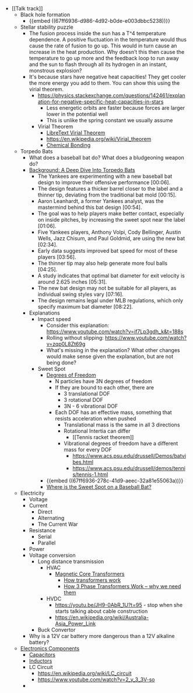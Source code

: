 - [[Talk track]]
	- Black hole formation
		- {{embed ((67ff6936-d986-4d92-b0de-e003dbbc5238))}}
	- Stellar stability puzzle
		- The fusion process inside the sun has a T^4 temperature dependence. A positive fluctuation in the temperature would thus cause the rate of fusion to go up. This would in turn cause an increase in the heat production. Why doesn’t this then cause the temperature to go up more and the feedback loop to run away and the sun to flash through all its hydrogen in an instant, monstrous explosion?
		- It's because stars have negative heat capacities! They get cooler the more energy you add to them. You can show this using the virial theorem.
			- https://physics.stackexchange.com/questions/142461/explanation-for-negative-specific-heat-capacities-in-stars
				- Less energetic orbits are faster because forces are larger lower in the potential well
				- This is unlike the spring constant we usually assume
			- Virial Theorem
				- [LibreText Virial Theorem](https://phys.libretexts.org/Bookshelves/Classical_Mechanics/Variational_Principles_in_Classical_Mechanics_(Cline)/02%3A_Review_of_Newtonian_Mechanics/2.11%3A_Virial_Theorem)
				- https://en.wikipedia.org/wiki/Virial_theorem
				- [Chemical Bonding](https://chem.libretexts.org/Bookshelves/Physical_and_Theoretical_Chemistry_Textbook_Maps/Quantum_Tutorials_(Rioux)/03%3A_Chemical_Bonding/3.03%3A_The_Covalent_Bond_Clarified_Through_the_Use_of_the_Virial_Theorem)
	- Torpedo Bats
		- What does a baseball bat do? What does a bludgeoning weapon do?
		- [Background: A Deep Dive Into Torpedo Bats](https://www.youtube.com/watch?v=LgeOXKb1jC0)
			- The Yankees are experimenting with a new baseball bat design to improve their offensive performance [00:06].
			- The design features a thicker barrel closer to the label and a thinner tip, deviating from the traditional bat mold [00:15].
			- Aaron Leanhardt, a former Yankees analyst, was the mastermind behind this bat design [00:54].
			- The goal was to help players make better contact, especially on inside pitches, by increasing the sweet spot near the label [01:06].
			- Five Yankees players, Anthony Volpi, Cody Bellinger, Austin Wells, Jazz Chisum, and Paul Goldmid, are using the new bat [02:34].
			- Early data suggests improved bat speed for most of these players [03:56].
			- The thinner tip may also help generate more foul balls [04:25].
			- A study indicates that optimal bat diameter for exit velocity is around 2.625 inches [05:31].
			- The new bat design may not be suitable for all players, as individual swing styles vary [07:16].
			- The design remains legal under MLB regulations, which only specify maximum bat diameter [08:22].
		- Explanations
			- Impact speed
				- Consider this explanation: https://www.youtube.com/watch?v=if7Lp3gdh_k&t=188s
				- Rolling without slipping: https://www.youtube.com/watch?v=zqp0L8Zt69g
				- What's missing in the explanation? What other changes would make sense given the explanation, but are not being done?
			- Sweet Spot
				- [Degrees of Freedom](https://en.wikipedia.org/wiki/Degrees_of_freedom_(mechanics))
					- N particles have 3N degrees of freedom
					- If they are bound to each other, there are
						- 3 translational DOF
						- 3 rotational DOF
						- 3N - 6 vibrational DOF
					- Each DOF has an effective mass, something that resists acceleration when pushed
						- Translational mass is the same in all 3 directions
						- Rotational Intertia can differ
							- [[Tennis racket theorem]]
						- Vibrational degrees of freedom have a different mass for every DOF
							- https://www.acs.psu.edu/drussell/Demos/batvibes.html
							- https://www.acs.psu.edu/drussell/demos/tennis/tennis-1.html
				- {{embed ((67ff6936-278c-41d9-aeec-32a81e55063a))}}
				- [Where is the Sweet Spot on a Baseball Bat?](https://www.youtube.com/watch?v=4Znhd11avpA)
	- Electricity
		- Voltage
		- Current
			- Direct
			- Alternating
			- The Current War
		- Resistance
			- Serial
			- Parallel
		- Power
		- Voltage conversion
			- Long distance transmission
				- HVAC
					- [Magnetic Core Transformers](https://en.wikipedia.org/wiki/Transformer)
						- [How transformers work](https://youtu.be/jcY4QN7awEc?si=xlx5uudvcRGIF3Hp)
						- [How 3 Phase Transformers Work – why we need them](https://www.youtube.com/watch?v=u0SsejDCVkU)
				- HVDC
					- https://youtu.be/JH9-0AbR_1U?t=95 - stop when she starts talking about cable construction
					- https://en.wikipedia.org/wiki/Australia-Asia_Power_Link
			- Buck Convertor
		- Why is a 12V car battery more dangerous than a 12V alkaline battery?
	- [Electronics Components](https://www.youtube.com/playlist?list=PLWv9VM947MKhtI0EN2WfYUyuJvz4coCy-)
		- [Capacitors](https://youtu.be/X4EUwTwZ110?t=5)
		- [Inductors](https://youtu.be/KSylo01n5FY?t=5)
		- LC Circuit
			- https://en.wikipedia.org/wiki/LC_circuit
			- https://www.youtube.com/watch?v=2_y_3_3V-so
		-
